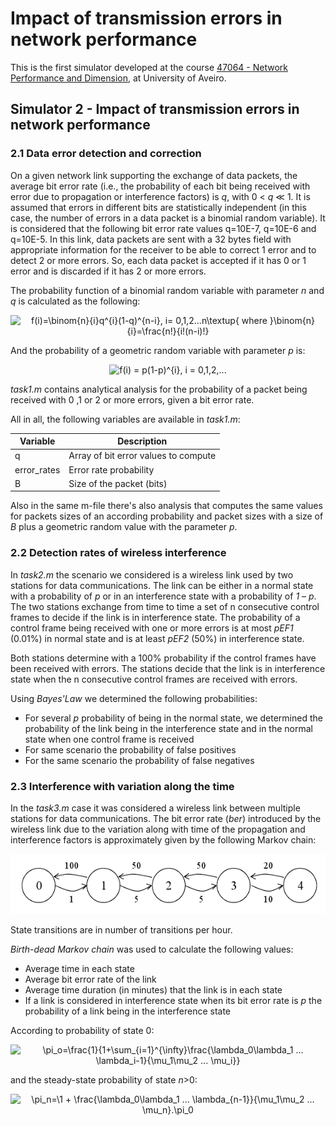 #  Impact of transmission errors in network performance

This is the first simulator developed at the course [47064 - Network Performance and Dimension](https://www.ua.pt/uc/2306), at University of Aveiro.

## Simulator 2 - Impact of transmission errors in network performance

### 2.1 Data error detection and correction

On a given network link supporting the exchange of data packets, the average bit error rate (i.e., the probability of each bit being received with error due to propagation or interference factors) is *q*, with 0 < *q* ≪ 1. It is assumed that errors in different bits are statistically independent (in this case, the number of errors in a data packet is a binomial random variable). It is considered that the following bit error rate values q=10E-7, q=10E-6 and q=10E-5. In this link, data packets are sent with a 32 bytes field with appropriate information for the receiver to be able to correct 1 error and to detect 2 or more errors. So, each data packet is accepted if it has 0 or 1 error and is discarded if it has 2 or more errors.

The probability function of a binomial random variable with parameter *n* and *q* is calculated as the following:

<p align="center"> 
	<img src="https://latex.codecogs.com/svg.latex?%5Clarge%20f%28i%29%3D%5Cbinom%7Bn%7D%7Bi%7Dq%5E%7Bi%7D%281-q%29%5E%7Bn-i%7D%2C%20i%3D%200%2C1%2C2...n%5Ctextup%7B%20where%20%7D%5Cbinom%7Bn%7D%7Bi%7D%3D%5Cfrac%7Bn%21%7D%7Bi%21%28n-i%29%21%7D" alt="f(i)=\binom{n}{i}q^{i}(1-q)^{n-i}, i= 0,1,2...n\textup{ where }\binom{n}{i}=\frac{n!}{i!(n-i)!}">
</p>

And the probability of a geometric random variable with parameter *p* is:

<p align="center"> 
	<img src="https://latex.codecogs.com/svg.latex?%5Clarge%20f%28i%29%20%3D%20p%281-p%29%5E%7Bi%7D%2C%20i%20%3D%200%2C1%2C2%2C..." alt="f(i) = p(1-p)^{i}, i = 0,1,2,...">
</p>

*task1.m* contains analytical analysis for the probability of a packet being received with 0 ,1 or 2 or more errors, given a bit error rate.

All in all, the following variables are available in *task1.m*:

| Variable    | Description                          |
|-------------|--------------------------------------|
| q           | Array of bit error values to compute |
| error_rates | Error rate probability               |
| B           | Size of the packet (bits)            |

Also in the same m-file there's also analysis that computes the same values for packets sizes of an according probability and packet sizes with a size of *B* plus a geometric random value with the parameter *p*.


### 2.2 Detection rates of wireless interference

In *task2.m* the scenario we considered is a wireless link used by two stations for data communications. The link can be either in a normal state with a probability of *p* or in an interference state with a probability of *1 – p*. The two stations exchange from time to time a set of n consecutive control frames to decide if the link is in interference state. The probability of a control frame being received with one or more errors is at most *pEF1* (0.01%) in normal state and is at least *pEF2* (50%) in interference state.

Both stations determine with a 100% probability if the control frames have been received with errors. The stations decide that the link is in interference state when the n consecutive control frames are received with errors.

Using *Bayes'Law* we determined the following probabilities:

 * For several *p* probability of being in the normal state, we determined the probability of the link being in the interference state and in the normal state when one control frame is received
 * For same scenario the probability of false positives
 * For the same scenario the probability of false negatives

### 2.3 Interference with variation along the time

In the *task3.m* case it was considered a wireless link between multiple stations for data communications. The bit error rate (*ber*) introduced by the wireless link due to the variation along with time of the propagation and interference factors is approximately given by the following Markov chain:

<p align="center"> 
	<img src="https://github.com/luminoso/npr-simulator2/raw/master/doc/simulator2_markov.png" alt="Markov chain">
</p>

State transitions are in number of transitions per hour.

*Birth-dead Markov chain* was used to calculate the following values:
 * Average time in each state
 * Average bit error rate of the link
 * Average time duration (in minutes) that the link is in each state
 * If a link is considered in interference state when its bit error rate is *p* the probability of a link being in the interference state

According to probability of state 0:

<p align="center"> 
	<img src="https://latex.codecogs.com/svg.latex?%5Clarge%20%5Cpi_o%3D%5Cfrac%7B1%7D%7B1&plus;%5Csum_%7Bi%3D1%7D%5E%7B%5Cinfty%7D%5Cfrac%7B%5Clambda_0%5Clambda_1%20...%20%5Clambda_i-1%7D%7B%5Cmu_1%5Cmu_2%20...%20%5Cmu_i%7D%7D" alt="\pi_o=\frac{1}{1+\sum_{i=1}^{\infty}\frac{\lambda_0\lambda_1 ... \lambda_i-1}{\mu_1\mu_2 ... \mu_i}}">
</p>

and the steady-state probability of state *n*>0:

<p align="center"> 
	<img src="https://latex.codecogs.com/svg.latex?%5Clarge%20%5Cpi_n%3D%5C1%20&plus;%20%5Cfrac%7B%5Clambda_0%5Clambda_1%20...%20%5Clambda_%7Bn-1%7D%7D%7B%5Cmu_1%5Cmu_2%20...%20%5Cmu_n%7D.%5Cpi_0" alt=" \pi_n=\1 + \frac{\lambda_0\lambda_1 ... \lambda_{n-1}}{\mu_1\mu_2 ... \mu_n}.\pi_0">
</p>
